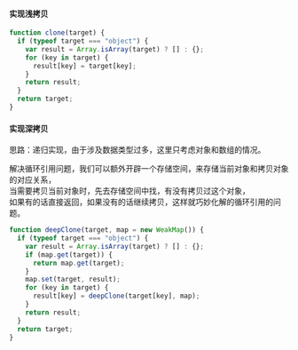 <!--
 * @Descripttion: 
 * @version: 1.0.0
 * @Author: jimmiezhou
 * @Date: 2019-11-21 16:42:35
 * @LastEditors: jimmiezhou
 * @LastEditTime: 2019-11-21 16:46:12
 -->

#### 实现浅拷贝

```javascript
function clone(target) {
  if (typeof target === "object") {
    var result = Array.isArray(target) ? [] : {};
    for (key in target) {
      result[key] = target[key];
    }
    return result;
  }
  return target;
}
```

#### 实现深拷贝

思路：递归实现，由于涉及数据类型过多，这里只考虑对象和数组的情况。

解决循环引用问题，我们可以额外开辟一个存储空间，来存储当前对象和拷贝对象的对应关系，  
当需要拷贝当前对象时，先去存储空间中找，有没有拷贝过这个对象，  
如果有的话直接返回，如果没有的话继续拷贝，这样就巧妙化解的循环引用的问题。  

```javascript
function deepClone(target, map = new WeakMap()) {
  if (typeof target === "object") {
    var result = Array.isArray(target) ? [] : {};
    if (map.get(target)) {
      return map.get(target);
    }
    map.set(target, result);
    for (key in target) {
      result[key] = deepClone(target[key], map);
    }
    return result;
  }
  return target;
}
```

